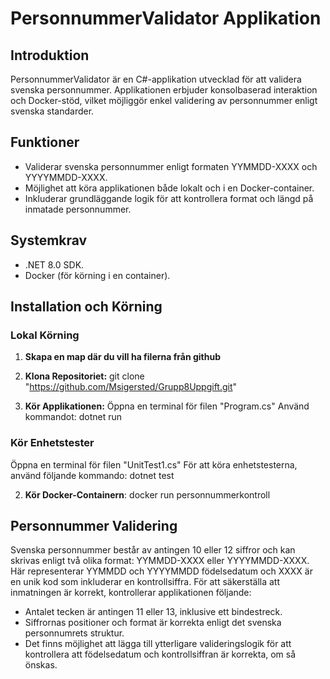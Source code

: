# PersonnummerValidator Applikation

## Introduktion
PersonnummerValidator är en C#-applikation utvecklad för att validera svenska personnummer. Applikationen erbjuder konsolbaserad interaktion och Docker-stöd, vilket möjliggör enkel validering av personnummer enligt svenska standarder.

## Funktioner
- Validerar svenska personnummer enligt formaten YYMMDD-XXXX och YYYYMMDD-XXXX.
- Möjlighet att köra applikationen både lokalt och i en Docker-container.
- Inkluderar grundläggande logik för att kontrollera format och längd på inmatade personnummer.

## Systemkrav
- .NET 8.0 SDK.
- Docker (för körning i en container).

## Installation och Körning

### Lokal Körning

1. **Skapa en map där du vill ha filerna från github**

2. **Klona Repositoriet:**
git clone "https://github.com/Msigersted/Grupp8Uppgift.git"

3. **Kör Applikationen:**
Öppna en terminal för filen "Program.cs"
Använd kommandot: dotnet run

### Kör Enhetstester
Öppna en terminal för filen "UnitTest1.cs"
För att köra enhetstesterna, använd följande kommando: dotnet test

2. **Kör Docker-Containern**:
docker run personnummerkontroll


## Personnummer Validering

Svenska personnummer består av antingen 10 eller 12 siffror och kan skrivas enligt två olika format: YYMMDD-XXXX eller YYYYMMDD-XXXX. Här representerar YYMMDD och YYYYMMDD födelsedatum och XXXX är en unik kod som inkluderar en kontrollsiffra. För att säkerställa att inmatningen är korrekt, kontrollerar applikationen följande:

- Antalet tecken är antingen 11 eller 13, inklusive ett bindestreck.
- Siffrornas positioner och format är korrekta enligt det svenska personnumrets struktur.
- Det finns möjlighet att lägga till ytterligare valideringslogik för att kontrollera att födelsedatum och kontrollsiffran är korrekta, om så önskas.



